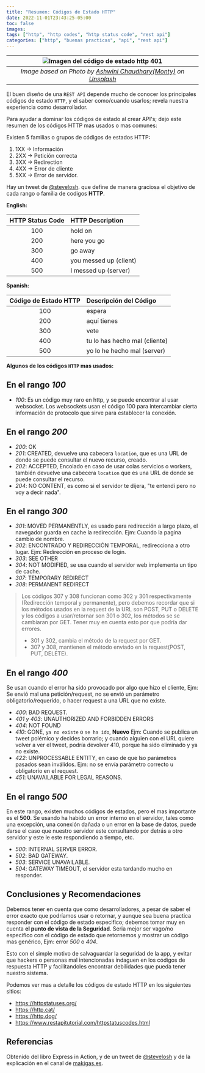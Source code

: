 ```yaml
---
title: "Resumen: Códigos de Estado HTTP"
date: 2022-11-01T23:43:25-05:00
toc: false
images:
tags: ["http", "http codes", "http status code", "rest api"]
categories: ["http", "buenas practicas", "api", "rest api"]
---
```


|                                                                                                          ![Imagen del código de estado http 401](https://i.imgur.com/IMB3Pex.jpg)                                                                                                           |
| :-----------------------------------------------------------------------------------------------------------------------------------------------------------------------------------------------------------------------------------------------------------------------------------------: |
| _Image based on Photo by [Ashwini Chaudhary(Monty)](https://unsplash.com/@suicide_chewbacca?utm_source=unsplash&utm_medium=referral&utm_content=creditCopyText) on [Unsplash](https://unsplash.com/s/photos/http-codes?utm_source=unsplash&utm_medium=referral&utm_content=creditCopyText)_ |

El buen diseño de una `REST API` depende mucho de conocer los principales códigos de estado `HTTP`, y el saber como/cuando usarlos; revela nuestra experiencia como desarrollador.

Para ayudar a dominar los códigos de estado al crear API's; dejo este resumen de los códigos HTTP mas usados o mas comunes:

Existen 5 familias o grupos de códigos de estados HTTP:

1. 1XX -> Información
2. 2XX -> Petición correcta
3. 3XX -> Redirection
4. 4XX -> Error de cliente
5. 5XX -> Error de servidor.

Hay un tweet de [@stevelosh](https://twitter.com/stevelosh/status/372740571749572610). que define de manera graciosa el objetivo de cada rango o familia de codigos **HTTP**.

**English:**

| HTTP Status Code | HTTP Description       |
| :--------------: | :--------------------- |
|       100        | hold on                |
|       200        | here you go            |
|       300        | go away                |
|       400        | you messed up (client) |
|       500        | I messed up (server)   |

**Spanish:**

| Código de Estado HTTP | Descripción del Código        |
| :-------------------: | :---------------------------- |
|          100          | espera                        |
|          200          | aquí tienes                   |
|          300          | vete                          |
|          400          | tu lo has hecho mal (cliente) |
|          500          | yo lo he hecho mal (server)   |

**Algunos de los códigos `HTTP` mas usados:**

## En el rango _100_

- _100_: Es un código muy raro en http, y se puede encontrar al usar websocket. Los websockets usan el código 100 para intercambiar cierta información de protocolo que sirve para establecer la conexión.

## En el rango _200_

- _200_: OK
- _201_: CREATED, devuelve una cabecera `location`, que es una URL de donde se puede consultar el nuevo recurso, creado.
- _202_: ACCEPTED, Encolado en caso de usar colas servicios o workers, también devuelve una cabecera `location` que es una URL de donde se puede consultar el recurso.
- _204_: NO CONTENT, es como si el servidor te dijera, "te entendí pero no voy a decir nada".

## En el rango _300_

- _301_: MOVED PERMANENTLY, es usado para redirección a largo plazo, el navegador guarda en cache la redirección. Ejm: Cuando la pagina cambio de nombre.
- _302_: ENCONTRADO Y REDIRECCIÓN TEMPORAL, redirecciona a otro lugar. Ejm: Redirección en proceso de login.
- _303_: SEE OTHER
- _304_: NOT MODIFIED, se usa cuando el servidor web implementa un tipo de cache.
- _307_: TEMPORARY REDIRECT
- _308_: PERMANENT REDIRECT

> Los códigos 307 y 308 funcionan como 302 y 301 respectivamente (Redirección temporal y permanente), pero debemos recordar que si los métodos usados en la request de la URL son POST, PUT o DELETE y los códigos a usar/retornar son 301 o 302, los métodos se se cambiaran por GET. Tener muy en cuenta esto por que podría dar errores.
>
> - 301 y 302, cambia el método de la request por GET.
> - 307 y 308, mantienen el método enviado en la request(POST, PUT, DELETE).

## En el rango _400_

Se usan cuando el error ha sido provocado por algo que hizo el cliente, Ejm: Se envió mal una petición/request, no se envió un parámetro obligatorio/requerido, o hacer request a una URL que no existe.

- _400_: BAD REQUEST.
- _401 y 403_: UNAUTHORIZED AND FORBIDDEN ERRORS
- _404_: NOT FOUND
- _410_: GONE, `ya no existe` o `se ha ido`, **Nuevo** Ejm: Cuando se publica un tweet polémico y decides borrarlo; y cuando alguien con el URL quiere volver a ver el tweet, podría devolver 410, porque ha sido eliminado y ya no existe.
- _422_: UNPROCESSABLE ENTITY, en caso de que lso parámetros pasados sean inválidos. Ejm: no se envía parámetro correcto u obligatorio en el request.
- _451_: UNAVAILABLE FOR LEGAL REASONS.

## En el rango _500_

En este rango, existen muchos códigos de estados, pero el mas importante es el **500**. Se usando ha habido un error interno en el servidor, tales como una excepción, una conexión dañada o un error en la base de datos, puede darse el caso que nuestro servidor este consultando por detrás a otro servidor y este le este respondiendo a tiempo, etc.

- _500_: INTERNAL SERVER ERROR.
- _502_: BAD GATEWAY.
- _503_: SERVICE UNAVAILABLE.
- _504_: GATEWAY TIMEOUT, el servidor esta tardando mucho en responder.

## Conclusiones y Recomendaciones

Debemos tener en cuenta que como desarrolladores, a pesar de saber el error exacto que podríamos usar o retornar, y aunque sea buena practica responder con el código de estado especifico; debemos tomar muy en cuenta **el punto de vista de la Seguridad**. Seria mejor ser vago/no especifico con el código de estado que retornemos y mostrar un código mas genérico, Ejm: error _500_ o _404_.

Esto con el simple motivo de salvaguardar la seguridad de la app, y evitar que hackers o personas mal intencionadas indaguen en los códigos de respuesta HTTP y facilitandoles encontrar debilidades que pueda tener nuestro sistema.

Podemos ver mas a detalle los códigos de estado HTTP en los siguientes sitios:

- https://httpstatuses.org/
- https://http.cat/
- https://http.dog/
- https://www.restapitutorial.com/httpstatuscodes.html

## Referencias

Obtenido del libro Express in Action, y de un tweet de [@stevelosh](https://twitter.com/stevelosh/status/372740571749572610) y de la explicación en el canal de [makigas.es](https://www.youtube.com/@makigas).
